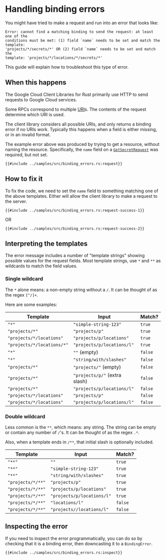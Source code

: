 <!-- 
Copyright 2025 Google LLC

Licensed under the Apache License, Version 2.0 (the "License");
you may not use this file except in compliance with the License.
You may obtain a copy of the License at

    https://www.apache.org/licenses/LICENSE-2.0

Unless required by applicable law or agreed to in writing, software
distributed under the License is distributed on an "AS IS" BASIS,
WITHOUT WARRANTIES OR CONDITIONS OF ANY KIND, either express or implied.
See the License for the specific language governing permissions and
limitations under the License.
-->

# Handling binding errors

You might have tried to make a request and run into an error that looks like:

```norust
Error: cannot find a matching binding to send the request: at least one of the
conditions must be met: (1) field `name` needs to be set and match the template:
'projects/*/secrets/*' OR (2) field `name` needs to be set and match the
template: 'projects/*/locations/*/secrets/*'
```

This guide will explain how to troubleshoot this type of error.

## When this happens

The Google Cloud Client Libraries for Rust primarily use HTTP to send requests
to Google Cloud services.

Some RPCs correspond to multiple [URI]s. The contents of the request determine
which URI is used.

The client library considers all possible URIs, and only returns a binding error
if no URIs work. Typically this happens when a field is either missing, or in an
invalid format.

The example error above was produced by trying to get a resource, without naming
the resource. Specifically, the `name` field on a [`GetSecretRequest`] was
required, but not set.

```rust,ignore
{{#include ../samples/src/binding_errors.rs:request}}
```

## How to fix it

To fix the code, we need to set the `name` field to something matching one of
the above templates. Either will allow the client library to make a request to
the server.

```rust,ignore
{{#include ../samples/src/binding_errors.rs:request-success-1}}
```

OR

```rust,ignore
{{#include ../samples/src/binding_errors.rs:request-success-2}}
```

## Interpreting the templates

The error message includes a number of "template strings" showing possible
values for the request fields. Most template strings, use `*` and `**` as
wildcards to match the field values.

### Single wildcard

The `*` alone means: a non-empty string without a `/`. It can be thought of as
the regex `[^/]+`.

Here are some examples:

| Template                   | Input                         | Match?  |
| -------------------------- | ----------------------------- | ------- |
| `"*"`                      | `"simple-string-123"`         | `true`  |
| `"projects/*"`             | `"projects/p"`                | `true`  |
| `"projects/*/locations"`   | `"projects/p/locations"`      | `true`  |
| `"projects/*/locations/*"` | `"projects/p/locations/l"`    | `true`  |
| `"*"`                      | `""` (empty)                  | `false` |
| `"*"`                      | `"string/with/slashes"`       | `false` |
| `"projects/*"`             | `"projects/"` (empty)         | `false` |
| `"projects/*"`             | `"projects/p/"` (extra slash) | `false` |
| `"projects/*"`             | `"projects/p/locations/l"`    | `false` |
| `"projects/*/locations"`   | `"projects/p"`                | `false` |
| `"projects/*/locations"`   | `"projects/p/locations/l"`    | `false` |

### Double wildcard

Less common is the `**`, which means: any string. The string can be empty or
contain any number of `/`'s. It can be thought of as the regex `.*`.

Also, when a template ends in `/**`, that initial slash is optionally included.

| Template          | Input                      | Match?  |
| ----------------- | -------------------------- | ------- |
| `"**"`            | `""`                       | `true`  |
| `"**"`            | `"simple-string-123"`      | `true`  |
| `"**"`            | `"string/with/slashes"`    | `true`  |
| `"projects/*/**"` | `"projects/p"`             | `true`  |
| `"projects/*/**"` | `"projects/p/locations"`   | `true`  |
| `"projects/*/**"` | `"projects/p/locations/l"` | `true`  |
| `"projects/*/**"` | `"locations/l"`            | `false` |
| `"projects/*/**"` | `"projects//locations/l"`  | `false` |

## Inspecting the error

If you need to inspect the error programmatically, you can do so by checking
that it is a binding error, then downcasting it to a `BindingError`.

```rust,ignore
{{#include ../samples/src/binding_errors.rs:inspect}}
```

[uri]: https://clouddocs.f5.com/api/irules/HTTP__uri.html
[`getsecretrequest`]: https://docs.rs/google-cloud-secretmanager-v1/latest/google_cloud_secretmanager_v1/model/struct.GetSecretRequest.html
